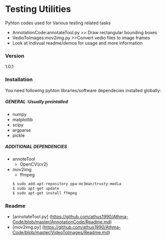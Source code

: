 # Testing Utilities
Pyhton codes used for Various testing related tasks
  - AnnotationCode:annotateTool.py >> Draw rectangular bounding boxes
  - VedioToImages:mov2img.py >>Convert vedio files to image frames
  - Look at indivual readme/demos for usage and more information
### Version
1.0.1

### Installation

You need following pyhton libraries/software dependecies installed globally:

##### GENERAL :Usually preintalled
* numpy
* matplotlib
* scipy
* argparse
* pickle

##### ADDITIONAL DEPENDENCIES
* annoteTool
    * OpenCV(cv2)
* mov2img
    * ffmpeg
    ```sh
    $ sudo add-apt-repository ppa:mc3man/trusty-media
    $ sudo apt-get update 
    $ sudo apt-get install ffmpeg 
    ```

### Readme
  * [annotateTool.py] (https://github.com/athus1990/Athma-Code/blob/master/AnnotationCode/Readme.md)
  * [mov2img.py] (https://github.com/athus1990/Athma-Code/blob/master/VideoToImages/Readme.md)



